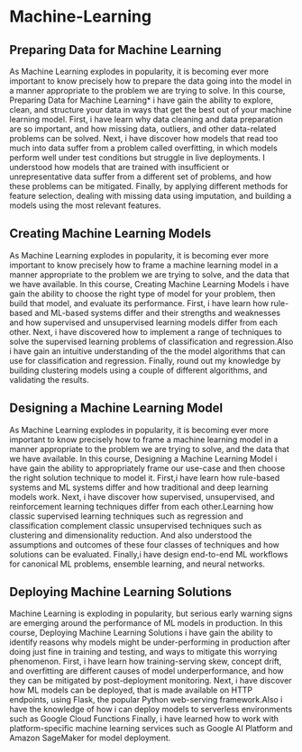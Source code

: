 # Machine-Learning

## Preparing Data for Machine Learning

As Machine Learning explodes in popularity, it is becoming ever more important to know precisely how to prepare the data going into the model in a manner appropriate to the problem we are trying to solve.
In this course, Preparing Data for Machine Learning* i have gain the ability to explore, clean, and structure your data in ways that get the best out of your machine learning model.
First, i have learn why data cleaning and data preparation are so important, and how missing data, outliers, and other data-related problems can be solved. Next, i have discover how models that read too much into data suffer from a problem called overfitting, in which models perform well under test conditions but struggle in live deployments. I understood how models that are trained with insufficient or unrepresentative data suffer from a different set of problems, and how these problems can be mitigated.
Finally, by applying different methods for feature selection, dealing with missing data using imputation, and building a models using the most relevant features.



## Creating Machine Learning Models
As Machine Learning explodes in popularity, it is becoming ever more important to know precisely how to frame a machine learning model in a manner appropriate to the problem we are trying to solve, and the data that we have available.
In this course, Creating Machine Learning Models i have gain the ability to choose the right type of model for your problem, then build that model, and evaluate its performance.
First, i have learn how rule-based and ML-based systems differ and their strengths and weaknesses and how supervised and unsupervised learning models differ from each other.
Next, i have discovered how to implement a range of techniques to solve the supervised learning problems of classification and regression.Also i have gain an intuitive understanding of the the model algorithms that can use for classification and regression. 
Finally, round out my knowledge by building clustering models using a couple of different algorithms, and validating the results.


## Designing a Machine Learning Model
As Machine Learning explodes in popularity, it is becoming ever more important to know precisely how to frame a machine learning model in a manner appropriate to the problem we are trying to solve, and the data that we have available.
In this course, Designing a Machine Learning Model i have gain the ability to appropriately frame our use-case and then choose the right solution technique to model it.
First,i have learn how rule-based systems and ML systems differ and how traditional and deep learning models work. Next, i have discover how supervised, unsupervised, and reinforcement learning techniques differ from each other.Learning how classic supervised learning techniques such as regression and classification complement classic unsupervised techniques such as clustering and dimensionality reduction. And also understood the assumptions and outcomes of these four classes of techniques and how solutions can be evaluated.
Finally,i have  design end-to-end ML workflows for canonical ML problems, ensemble learning, and neural networks.

## Deploying Machine Learning Solutions
Machine Learning is exploding in popularity, but serious early warning signs are emerging around the performance of ML models in production.
In this course, Deploying Machine Learning Solutions i have gain the ability to identify reasons why models might be under-performing in production after doing just fine in training and testing, and ways to mitigate this worrying phenomenon.
First, i have learn how training-serving skew, concept drift, and overfitting are different causes of model underperformance, and how they can be mitigated by post-deployment monitoring.
Next, i have discover how ML models can be deployed, that is made available on HTTP endpoints, using Flask, the popular Python web-serving framework.Also i have the knowledge of how i can deploy models to serverless environments such as Google Cloud Functions
Finally, i have learned how to work with platform-specific machine learning services such as Google AI Platform and Amazon SageMaker for model deployment.



